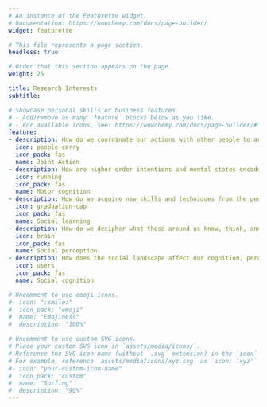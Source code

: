 ```yaml
---
# An instance of the Featurette widget.
# Documentation: https://wowchemy.com/docs/page-builder/
widget: featurette

# This file represents a page section.
headless: true

# Order that this section appears on the page.
weight: 25

title: Research Interests
subtitle:

# Showcase personal skills or business features.
# - Add/remove as many `feature` blocks below as you like.
# - For available icons, see: https://wowchemy.com/docs/page-builder/#icons
feature:
- description: How do we coordinate our actions with other people to achieve a joint goal?
  icon: people-carry
  icon_pack: fas
  name: Joint Action
- description: How are higher order intentions and mental states encoded and read out from movement kinematics?
  icon: running
  icon_pack: fas
  name: Motor cognition
- description: How do we acquire new skills and techniques from the people around us? 
  icon: graduation-cap
  icon_pack: fas
  name: Social learning
- description: How do we decipher what those around us know, think, and feel?
  icon: brain
  icon_pack: fas
  name: Social perception
- description: How does the social landscape affect our cognition, perception, and action?
  icon: users
  icon_pack: fas
  name: Social cognition 

# Uncomment to use emoji icons.
#- icon: ":smile:"
#  icon_pack: "emoji"
#  name: "Emojiness"
#  description: "100%"  

# Uncomment to use custom SVG icons.
# Place your custom SVG icon in `assets/media/icons/`.
# Reference the SVG icon name (without `.svg` extension) in the `icon` field.
# For example, reference `assets/media/icons/xyz.svg` as `icon: 'xyz'`
#- icon: "your-custom-icon-name"
#  icon_pack: "custom"
#  name: "Surfing"
#  description: "90%"
---
```

